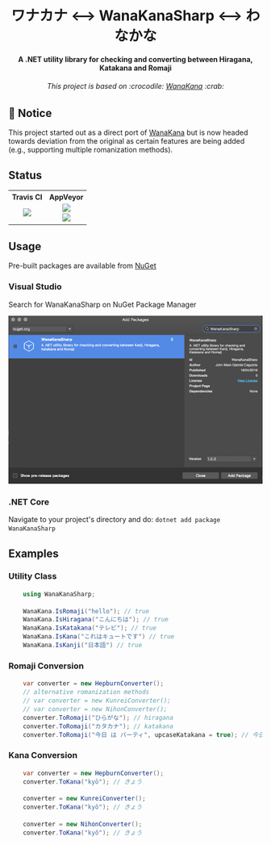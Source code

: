 <div align="center">
    <h1>ワナカナ &lt;--&gt; WanaKanaSharp &lt;--&gt; わなかな</h1>
    <h4>A .NET utility library for checking and converting between Hiragana, Katakana and Romaji</h4>
    <h6>This project is based on :crocodile: <a href="https://github.com/WaniKani/WanaKana">WanaKana</a> :crab:</h6>
</div>

## 🚧 Notice

This project started out as a direct port of [WanaKana](https://wanakana.com/) but is now headed towards deviation from the original as certain features are being added (e.g., supporting multiple romanization methods).

## Status

<div align="center">
    <table>
        <tbody align="center">
            <tr>
                <th>
                    <strong width="1000px">Travis CI</strong>
                </th>
                <th>
                    <strong width="1000px">AppVeyor</strong>
                </th>
            </tr>
            <tr>
                <td>
                    <a href="https://travis-ci.org/caguiclajmg/WanaKanaSharp" width="50%">
                        <img src="https://img.shields.io/travis/caguiclajmg/WanaKanaSharp.svg" />
                    </a>
                </td>
                <td>
                    <a href="https://ci.appveyor.com/project/caguiclajmg/wanakanasharp" width="50%">
                        <div>
                            <img src="https://img.shields.io/appveyor/ci/caguiclajmg/WanaKanaSharp.svg" />
                        </div>
                        <div>
                            <img src="https://img.shields.io/appveyor/tests/caguiclajmg/WanaKanaSharp.svg" />
                        </div>
                    </a>
                </td>
            </tr>
        </tbody>
    </table>
</div>

## Usage

Pre-built packages are available from [NuGet](https://www.nuget.org/packages/WanaKanaSharp/)

### Visual Studio

Search for WanaKanaSharp on NuGet Package Manager

![NuGet Package Manager](docs/visualstudio-package.png)

### .NET Core

Navigate to your project's directory and do: `dotnet add package WanaKanaSharp`

## Examples

### Utility Class

```cs
    using WanaKanaSharp;

    WanaKana.IsRomaji("hello"); // true
    WanaKana.IsHiragana("こんにちは"); // true
    WanaKana.IsKatakana("テレビ"); // true
    WanaKana.IsKana("これはキュートです") // true
    WanaKana.IsKanji("日本語") // true
```

### Romaji Conversion

```cs
    var converter = new HepburnConverter();
    // alternative romanization methods
    // var converter = new KunreiConverter();
    // var converter = new NihonConverter();
    converter.ToRomaji("ひらがな"); // hiragana
    converter.ToRomaji("カタカナ"); // katakana
    converter.ToRomaji("今日 は パーティ", upcaseKatakana = true); // 今日 ha PAATEI
```

### Kana Conversion

```cs
    var converter = new HepburnConverter();
    converter.ToKana("kyō"); // きょう

    converter = new KunreiConverter();
    converter.ToKana("kyô"); // きょう

    converter = new NihonConverter();
    converter.ToKana("kyô"); // きょう
```
